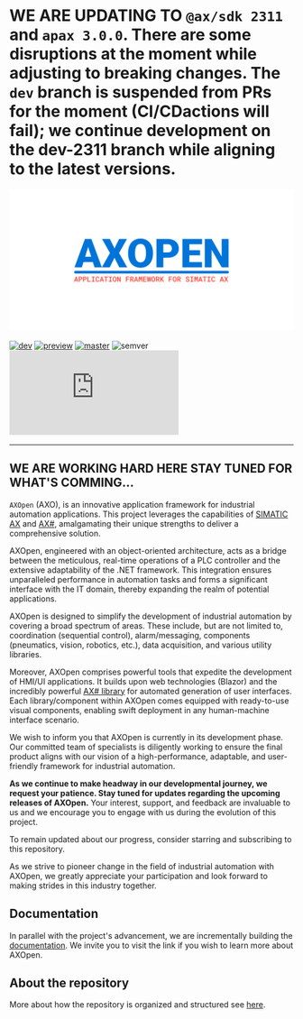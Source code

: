 # WE ARE UPDATING TO `@ax/sdk 2311` and `apax 3.0.0`. There are some disruptions at the moment while adjusting to breaking changes. The `dev` branch is suspended from PRs for the moment (CI/CDactions will fail); we continue development on the dev-2311 branch while aligning to the latest versions.

![AXOpen Banner](/docfx/images/banner.png)

[![dev](https://github.com/ix-ax/AXOpen/actions/workflows/dev.yml/badge.svg?branch=dev)](https://github.com/ix-ax/axsharp/actions/workflows/dev.yml)
[![preview](https://github.com/ix-ax/AXOpen/actions/workflows/release.yml/badge.svg?branch=releases%2Fv0)](https://github.com/ix-ax/axsharp/actions/workflows/release.yml)
[![master](https://github.com/ix-ax/AXOpen/actions/workflows/master.yml/badge.svg?branch=master)](https://github.com/ix-ax/axsharp/actions/workflows/master.yml)
![semver](https://img.shields.io/badge/semver-0.10.0-blue)
[![GitHub license](https://badgen.net/github/license/Naereen/Strapdown.js)](https://github.com/ix-ax/axsharp/blob/dev/LICENSE)

----
WE ARE WORKING HARD HERE STAY TUNED FOR WHAT'S COMMING...
----

`AXOpen` (AXO), is an innovative application framework for industrial automation applications. This project leverages the capabilities of [SIMATIC AX](https://simatic-ax.siemens.io) and [AX#](https://github.com/ix-ax/axsharp), amalgamating their unique strengths to deliver a comprehensive solution.

AXOpen, engineered with an object-oriented architecture, acts as a bridge between the meticulous, real-time operations of a PLC controller and the extensive adaptability of the .NET framework. This integration ensures unparalleled performance in automation tasks and forms a significant interface with the IT domain, thereby expanding the realm of potential applications.

AXOpen is designed to simplify the development of industrial automation by covering a broad spectrum of areas. These include, but are not limited to, coordination (sequential control), alarm/messaging, components (pneumatics, vision, robotics, etc.), data acquisition, and various utility libraries.

Moreover, AXOpen comprises powerful tools that expedite the development of HMI/UI applications. It builds upon web technologies (Blazor) and the incredibly powerful [AX# library](https://ix-ax.github.io/axsharp/articles/blazor/RENDERABLECONTENT.html) for automated generation of user interfaces. Each library/component within AXOpen comes equipped with ready-to-use visual components, enabling swift deployment in any human-machine interface scenario.

We wish to inform you that AXOpen is currently in its development phase. Our committed team of specialists is diligently working to ensure the final product aligns with our vision of a high-performance, adaptable, and user-friendly framework for industrial automation.

**As we continue to make headway in our developmental journey, we request your patience. Stay tuned for updates regarding the upcoming releases of AXOpen.** Your interest, support, and feedback are invaluable to us and we encourage you to engage with us during the evolution of this project.

To remain updated about our progress, consider starring and subscribing to this repository. 

As we strive to pioneer change in the field of industrial automation with AXOpen, we greatly appreciate your participation and look forward to making strides in this industry together.

## Documentation

In parallel with the project's advancement, we are incrementally building the [documentation](https://ix-ax.github.io/AXOpen/). We invite you to visit the link if you wish to learn more about AXOpen.

## About the repository

More about how the repository is organized and structured see [here](src/README.md).
